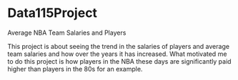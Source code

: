 # Data115Project

Average NBA Team Salaries and Players

This project is about seeing the trend in the salaries of players and average team salaries and how over the years it has increased. 
What motivated me to do this project is how players in the NBA these days are significantly paid higher than players in the 80s for an example. 
